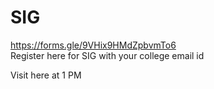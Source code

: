 # SIG
https://forms.gle/9VHix9HMdZpbvmTo6  
Register here for SIG with your college email id

Visit here at 1 PM  

